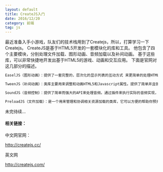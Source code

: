 ```yaml
---
layout: default
title: CreateJS入门
date: 2016/12/20
category: 前端
tag: js
---
```


最近准备入手小游戏，队友们的技术栈用到了Createjs，所以，打算学习一下Createjs。
CreateJS是基于HTML5开发的一套模块化的库和工具。
他包含了四个主要模块，分别处理文件加载、图形动画、音频加载以及补间动画。
基于这些库，可以非常快捷地开发出基于HTML5的游戏、动画和交互应用。
下面是官网对这几部分的描述。


``` html
EaselJS（图形动画）：提供了一套完整的，层次化的显示列表的互动方式 来更简单的处理HTML5画布。

TweenJS（补间动画）：类库主要用来调整和动画HTML5和Javascript属性。提供了简单并且强大的tweening接口。

SoundJS（音频控制）：提供了简单而强大的API来处理音频。通过插件来执行实际的音频实现，无需学习平台相关的知识，简单直接的处理声音。

PreloadJS（文件加载）：是一个用来管理和协调相关资源加载的类库，它可以方便的帮助你预先加载相关资源，例如：图片、文件、音频、数据等等。
```

未完待续...


#### 相关链接：

中文网官网：

http://createjs.cc/

英文网

http://createjs.com/




